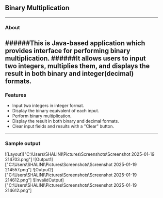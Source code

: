 ## Binary Multiplication
---
### About
######This is Java-based application which provides interface for performing binary multiplication. 
######It allows users to input two integers, multiplies them, and displays the result in both binary and integer(decimal) formats.
---
### Features
- Input two integers in integer format.
- Display the binary equivalent of each input.
- Perform binary multiplication.
- Display the result in both binary and decimal formats.
- Clear input fields and results with a "Clear" button.
---
### Sample output
![Layout]["C:\Users\SHALINI\Pictures\Screenshots\Screenshot 2025-01-19 214703.png"]
![Output1]["C:\Users\SHALINI\Pictures\Screenshots\Screenshot 2025-01-19 214557.png"]
![Output2]["C:\Users\SHALINI\Pictures\Screenshots\Screenshot 2025-01-19 214612.png"]
![InvalidOutput]["C:\Users\SHALINI\Pictures\Screenshots\Screenshot 2025-01-19 214612.png"]
